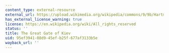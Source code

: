 ```yaml
---
content_type: external-resource
external_url: https://upload.wikimedia.org/wikipedia/commons/9/9b/Hartmann_--_Plan_for_a_City_Gate.jpg
has_external_license_warning: true
license: https://en.wikipedia.org/wiki/All_rights_reserved
status: ''
title: The Great Gate of Kiev
uid: 95ef3941-08d9-45ef-b25f-677af3133b5e
wayback_url: ''
---
```

